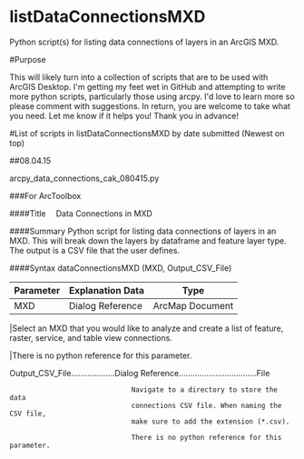 # listDataConnectionsMXD
Python script(s) for listing data connections of layers in an ArcGIS MXD.

#Purpose

This will likely turn into a collection of scripts that are to be used with ArcGIS Desktop. I'm getting my feet wet in GitHub and attempting to write more python scripts, particularly those using arcpy. I'd love to learn more so please comment with suggestions. In return, you are welcome to take what you need. Let me know if it helps you! Thank you in advance!

#List of scripts in listDataConnectionsMXD by date submitted
(Newest on top)

##08.04.15

arcpy_data_connections_cak_080415.py

###For ArcToolbox

####Title  Data Connections in MXD

####Summary
Python script for listing data connections of layers in an MXD. This will break down the layers by dataframe and feature layer type. The output is a CSV file that the user defines.

####Syntax
dataConnectionsMXD (MXD, Output_CSV_File) 

Parameter|Explanation Data|Type 
---------|----------------|----
MXD|Dialog Reference|ArcMap Document

|Select an MXD that you would like to analyze and create a list of feature, raster, service, and table view connections.

|There is no python reference for this parameter.
  
Output_CSV_File...................Dialog Reference..................................File

                                  Navigate to a directory to store the data 
                                  connections CSV file. When naming the CSV file, 
                                  make sure to add the extension (*.csv).

                                  There is no python reference for this parameter.
  


